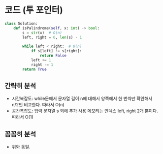 # 코드 (투 포인터)

```python
class Solution:
    def isPalindrome(self, x: int) -> bool:
        s = str(x)  # O(n)
        left, right = 0, len(s) - 1
        
        while left < right:  # O(n)
            if s[left] != s[right]:
                return False
            left += 1
            right -= 1
        return True
```

## 간략히 분석

- 시간복잡도: while문에서 문자열 길이 n에 대해서 양쪽에서 한 번씩만 확인해서 n/2번 비교한다. 따라서 O(n)
- 공간복잡도: 입력 문자열 s 외에 추가 사용 메모리는 인덱스 left, right 2개 뿐이다. 따라서 O(1)

## 꼼꼼히 분석

- 위와 동일.
